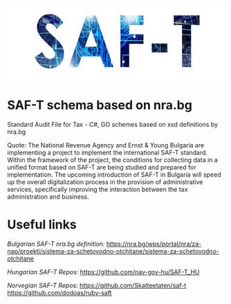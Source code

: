 ![alt text](https://github.com/g-vvv/SAF-T/blob/main/saft.png?raw=true)

# SAF-T schema based on nra.bg
Standard Audit File for Tax - C#, GO schemes based on xsd definitions by nra.bg

Quote:
The National Revenue Agency and Ernst & Young Bulgaria are implementing a project to implement the international SAF-T standard. Within the framework of the project, the conditions for collecting data in a unified format based on SAF-T are being studied and prepared for implementation. The upcoming introduction of SAF-T in Bulgaria will speed up the overall digitalization process in the provision of administrative services, specifically improving the interaction between the tax administration and business.

# Useful links

*Bulgarian SAF-T nra.bg definition:*
https://nra.bg/wps/portal/nra/za-nap/proekti/sistema-za-schetovodno-otchitane/sistema-za-schetovodno-otchitane

*Hungarian SAF-T Repos:*
https://github.com/nav-gov-hu/SAF-T_HU

*Norvegian SAF-T Repos:*
https://github.com/Skatteetaten/saf-t
https://github.com/dodoas/ruby-saft

